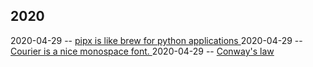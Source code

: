 ## 2020
2020-04-29 -- [pipx is like brew for python applications
](2020-04-29-pipx.html)
2020-04-29 -- [Courier is a nice monospace font.
](2020-04-29-courier.html)
2020-04-29 -- [Conway's law
](2020-04-29-conwayslaw.html)
